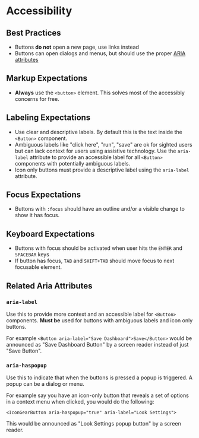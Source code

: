 # Accessibility

## Best Practices
- Buttons **do not** open a new page, use links instead
- Buttons can open dialogs and menus, but should use the proper [ARIA attributes](#related-aria-attributes)

## Markup Expectations
- **Always** use the `<button>` element. This solves most of the accessibly concerns for free.

## Labeling Expectations
- Use clear and descriptive labels. By default this is the text inside the `<Button>` component.
- Ambiguous labels like "click here", "run", "save" are ok for sighted users but can lack context for users using assistive technology. Use the `aria-label` attribute to provide an accessible label for all `<Button>` components with potentially ambiguous labels.
- Icon only buttons must provide a descriptive label using the `aria-label` attribute.

## Focus Expectations

- Buttons with `:focus` should have an outline and/or a visible change to show it has focus.

## Keyboard Expectations

- Buttons with focus should be activated when user hits the `ENTER` and `SPACEBAR` keys
- If button has focus, `TAB` and `SHIFT+TAB` should move focus to next focusable element.

## Related Aria Attributes

### `aria-label`
Use this to provide more context and an accessible label for `<Button>` components. **Must be** used for buttons with ambiguous labels and icon only buttons.

For example `<Button aria-label="Save Dashboard">Save</Button>` would be announced as "Save Dashboard Button" by a screen reader instead of just "Save Button".

### `aria-haspopup`
Use this to indicate that when the buttons is pressed a popup is triggered. A popup can be a dialog or menu.

For example say you have an icon-only button that reveals a set of options in a context menu when clicked, you would do the following:

```
<IconGearButton aria-haspopup="true" aria-label="Look Settings">
```
This would be announced as "Look Settings popup button" by a screen reader.




